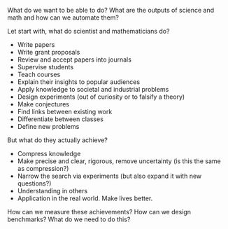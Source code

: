 What do we want to be able to do? What are the outputs of science and math and how can we automate them?

Let start with, what do scientist and mathematicians do?

* Write papers
* Write grant proposals
* Review and accept papers into journals 
* Supervise students
* Teach courses
* Explain their insights to popular audiences
* Apply knowledge to societal and industrial problems
* Design experiments (out of curiosity or to falsify a theory)
* Make conjectures
* Find links between existing work
* Differentiate between classes
* Define new problems

But what do they actually achieve?

* Compress knowledge
* Make precise and clear, rigorous, remove uncertainty (is this the same as compression?)
* Narrow the search via experiments (but also expand it with new questions?)
* Understanding in others
* Application in the real world. Make lives better.

How can we measure these achievements? How can we design benchmarks? What do we need to do this?
